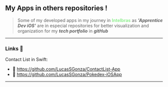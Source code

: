 ## My Apps in others repositories !

> Some of my developed apps in my journey in <font color='lightgreen'>**Intelbras**</font> as **_'Apprentice Dev iOS'_** are in especial repositories for better visualization and organization for my **_tech portfolio_** in **_gitHub_**
---

### Links 🔗
Contact List in Swift: <br>
- 🔹 https://github.com/LucasSGonza/ContactList-App
- 🔹 https://github.com/LucasSGonza/Pokedex-iOSApp
---
